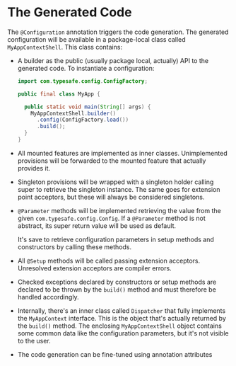 The Generated Code
==================

The `@Configuration` annotation triggers the code generation. The generated
configuration will be available in a package-local class called
`MyAppContextShell`. This class contains:

  * A builder as the public (usually package local, actually) API to the
    generated code. To instantiate a configuration:
    
    ```java
    import com.typesafe.config.ConfigFactory;
    
    public final class MyApp {
    
      public static void main(String[] args) {
        MyAppContextShell.builder()
          .config(ConfigFactory.load())
          .build();
      }
    }
    ```
    
  * All mounted features are implemented as inner classes. Unimplemented
    provisions will be forwarded to the mounted feature that actually
    provides it.
  
  * Singleton provisions will be wrapped with a singleton holder calling
    super to retrieve the singleton instance. The same goes for extension
    point acceptors, but these will always be considered singletons.
  
  * `@Parameter` methods will be implemented retrieving the value from 
    the given `com.typesafe.config.Config`. If a `@Parameter` method
    is not abstract, its super return value will be used as default.
    
    It's save to retrieve configuration parameters in setup methods and
    constructors by calling these methods.
   
  * All `@Setup` methods will be called passing extension acceptors.
    Unresolved extension acceptors are compiler errors.
  
  * Checked exceptions declared by constructors or setup methods are
    declared to be thrown by the `build()` method and must therefore be
    handled accordingly.
    
  * Internally, there's an inner class called `Dispatcher` that fully
    implements the `MyAppContext` interface. This is the object that's
    actually returned by the `build()` method. The enclosing
    `MyAppContextShell` object contains some common data like the
    configuration parameters, but it's not visible to the user.

  * The code generation can be fine-tuned using annotation attributes
